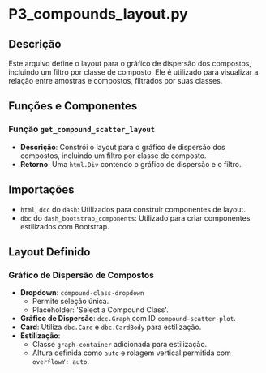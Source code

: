 # P3_compounds_layout.py

## Descrição
Este arquivo define o layout para o gráfico de dispersão dos compostos, incluindo um filtro por classe de composto. Ele é utilizado para visualizar a relação entre amostras e compostos, filtrados por suas classes.

## Funções e Componentes

### Função `get_compound_scatter_layout`
- **Descrição**: Constrói o layout para o gráfico de dispersão dos compostos, incluindo um filtro por classe de composto.
- **Retorno**: Uma `html.Div` contendo o gráfico de dispersão e o filtro.

## Importações
- `html`, `dcc` do `dash`: Utilizados para construir componentes de layout.
- `dbc` do `dash_bootstrap_components`: Utilizado para criar componentes estilizados com Bootstrap.

## Layout Definido

### Gráfico de Dispersão de Compostos
- **Dropdown**: `compound-class-dropdown`
  - Permite seleção única.
  - Placeholder: 'Select a Compound Class'.
- **Gráfico de Dispersão**: `dcc.Graph` com ID `compound-scatter-plot`.
- **Card**: Utiliza `dbc.Card` e `dbc.CardBody` para estilização.
- **Estilização**:
  - Classe `graph-container` adicionada para estilização.
  - Altura definida como `auto` e rolagem vertical permitida com `overflowY: auto`.
